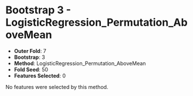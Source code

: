 # Bootstrap 3 - LogisticRegression_Permutation_AboveMean

- **Outer Fold**: 7
- **Bootstrap**: 3
- **Method**: LogisticRegression_Permutation_AboveMean
- **Fold Seed**: 50
- **Features Selected**: 0

No features were selected by this method.
